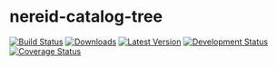 nereid-catalog-tree
===================

[![Build Status](https://travis-ci.org/openlabs/nereid-catalog-tree.svg?branch=develop)](https://travis-ci.org/openlabs/nereid-catalog-tree)
[![Downloads](https://pypip.in/download/trytond_nereid_catalog_tree/badge.svg)](https://pypi.python.org/pypi/trytond_nereid_catalog_tree/)
[![Latest Version](https://pypip.in/version/trytond_nereid_catalog_tree/badge.svg)](https://pypi.python.org/pypi/trytond_nereid_catalog_tree/badge.svg/)
[![Development Status](https://pypip.in/status/trytond_nereid_catalog_tree/badge.svg)](https://pypi.python.org/pypi/trytond_nereid_catalog_tree/badge.svg/)
[![Coverage Status](https://coveralls.io/repos/openlabs/nereid-catalog-tree/badge.svg?branch=develop)](https://coveralls.io/r/openlabs/nereid-catalog-tree?branch=develop)
